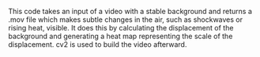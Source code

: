 This code takes an input of a video with a stable background and returns a .mov file which makes subtle changes in the air, such as shockwaves or rising heat, visible. It does this by calculating the displacement of the background and generating a heat map representing the scale of the displacement. cv2 is used to build the video afterward. 
